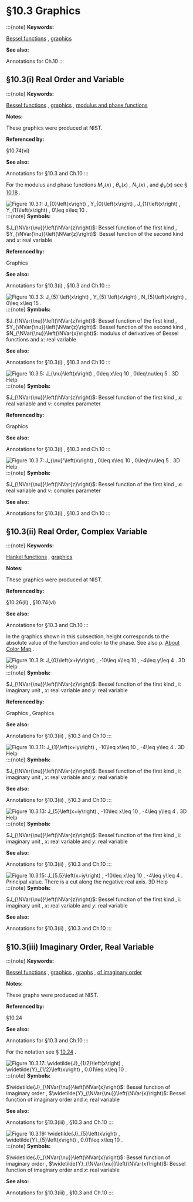 # §10.3 Graphics

:::{note}
**Keywords:**

[Bessel functions](http://dlmf.nist.gov/search/search?q=Bessel%20functions) , [graphics](http://dlmf.nist.gov/search/search?q=graphics)

**See also:**

Annotations for Ch.10
:::


## §10.3(i) Real Order and Variable

:::{note}
**Keywords:**

[Bessel functions](http://dlmf.nist.gov/search/search?q=Bessel%20functions) , [graphics](http://dlmf.nist.gov/search/search?q=graphics) , [modulus and phase functions](http://dlmf.nist.gov/search/search?q=modulus%20and%20phase%20functions)

**Notes:**

These graphics were produced at NIST.

**Referenced by:**

§10.74(vi)

**See also:**

Annotations for §10.3 and Ch.10
:::

For the modulus and phase functions $M_{\nu}\left(x\right)$ , $\theta_{\nu}\left(x\right)$ , $N_{\nu}\left(x\right)$ , and $\phi_{\nu}\left(x\right)$ see § [10.18](./10.18.md "§10.18 Modulus and Phase Functions ‣ Bessel and Hankel Functions ‣ Chapter 10 Bessel Functions") .

<a id="i.fig1"></a>

![Figure 10.3.1: $J_{0}\left(x\right)$ , $Y_{0}\left(x\right)$ , $J_{1}\left(x\right)$ , $Y_{1}\left(x\right)$ , $0\leq x\leq 10$ .](10/3/F1.png)
:::{note}
**Symbols:**

$J_{\NVar{\nu}}\left(\NVar{z}\right)$: Bessel function of the first kind , $Y_{\NVar{\nu}}\left(\NVar{z}\right)$: Bessel function of the second kind and $x$: real variable

**Referenced by:**

Graphics

**See also:**

Annotations for §10.3(i) , §10.3 and Ch.10
:::

<a id="i.fig2"></a>

![Figure 10.3.3: $J_{5}'\left(x\right)$ , $Y_{5}'\left(x\right)$ , $N_{5}\left(x\right)$ , $0\leq x\leq 15$ .](10/3/F3.png)
:::{note}
**Symbols:**

$J_{\NVar{\nu}}\left(\NVar{z}\right)$: Bessel function of the first kind , $Y_{\NVar{\nu}}\left(\NVar{z}\right)$: Bessel function of the second kind , $N_{\NVar{\nu}}\left(\NVar{x}\right)$: modulus of derivatives of Bessel functions and $x$: real variable

**See also:**

Annotations for §10.3(i) , §10.3 and Ch.10
:::

<a id="i.fig3"></a>

![Figure 10.3.5: $J_{\nu}\left(x\right)$ , $0\leq x\leq 10$ , $0\leq\nu\leq 5$ . 3D Help](10/3/F5.png)
:::{note}
**Symbols:**

$J_{\NVar{\nu}}\left(\NVar{z}\right)$: Bessel function of the first kind , $x$: real variable and $\nu$: complex parameter

**Referenced by:**

Graphics

**See also:**

Annotations for §10.3(i) , §10.3 and Ch.10
:::

<a id="i.fig4"></a>

![Figure 10.3.7: $J_{\nu}'\left(x\right)$ , $0\leq x\leq 10$ , $0\leq\nu\leq 5$ . 3D Help](10/3/F7.png)
:::{note}
**Symbols:**

$J_{\NVar{\nu}}\left(\NVar{z}\right)$: Bessel function of the first kind , $x$: real variable and $\nu$: complex parameter

**See also:**

Annotations for §10.3(i) , §10.3 and Ch.10
:::


## §10.3(ii) Real Order, Complex Variable

:::{note}
**Keywords:**

[Hankel functions](http://dlmf.nist.gov/search/search?q=Hankel%20functions) , [graphics](http://dlmf.nist.gov/search/search?q=graphics)

**Notes:**

These graphics were produced at NIST.

**Referenced by:**

§10.26(ii) , §10.74(vi)

**See also:**

Annotations for §10.3 and Ch.10
:::

In the graphics shown in this subsection, height corresponds to the absolute value of the function and color to the phase. See also p. [About Color Map](./help/vrml/aboutcolor.md "In Viewing DLMF Interactive 3D Graphics ‣ Need Help?") .

<a id="ii.fig1"></a>

![Figure 10.3.9: $J_{0}\left(x+iy\right)$ , $-10\leq x\leq 10$ , $-4\leq y\leq 4$ . 3D Help](10/3/F9.png)
:::{note}
**Symbols:**

$J_{\NVar{\nu}}\left(\NVar{z}\right)$: Bessel function of the first kind , $\mathrm{i}$: imaginary unit , $x$: real variable and $y$: real variable

**Referenced by:**

Graphics , Graphics

**See also:**

Annotations for §10.3(ii) , §10.3 and Ch.10
:::

<a id="ii.fig2"></a>

![Figure 10.3.11: $J_{1}\left(x+iy\right)$ , $-10\leq x\leq 10$ , $-4\leq y\leq 4$ . 3D Help](10/3/F11.png)
:::{note}
**Symbols:**

$J_{\NVar{\nu}}\left(\NVar{z}\right)$: Bessel function of the first kind , $\mathrm{i}$: imaginary unit , $x$: real variable and $y$: real variable

**See also:**

Annotations for §10.3(ii) , §10.3 and Ch.10
:::

<a id="ii.fig3"></a>

![Figure 10.3.13: $J_{5}\left(x+iy\right)$ , $-10\leq x\leq 10$ , $-4\leq y\leq 4$ . 3D Help](10/3/F13.png)
:::{note}
**Symbols:**

$J_{\NVar{\nu}}\left(\NVar{z}\right)$: Bessel function of the first kind , $\mathrm{i}$: imaginary unit , $x$: real variable and $y$: real variable

**See also:**

Annotations for §10.3(ii) , §10.3 and Ch.10
:::

<a id="ii.fig4"></a>

![Figure 10.3.15: $J_{5.5}\left(x+iy\right)$ , $-10\leq x\leq 10$ , $-4\leq y\leq 4$ . Principal value. There is a cut along the negative real axis. 3D Help](10/3/F15.png)
:::{note}
**Symbols:**

$J_{\NVar{\nu}}\left(\NVar{z}\right)$: Bessel function of the first kind , $\mathrm{i}$: imaginary unit , $x$: real variable and $y$: real variable

**See also:**

Annotations for §10.3(ii) , §10.3 and Ch.10
:::


## §10.3(iii) Imaginary Order, Real Variable

:::{note}
**Keywords:**

[Bessel functions](http://dlmf.nist.gov/search/search?q=Bessel%20functions) , [graphics](http://dlmf.nist.gov/search/search?q=graphics) , [graphs](http://dlmf.nist.gov/search/search?q=graphs) , [of imaginary order](http://dlmf.nist.gov/search/search?q=of%20imaginary%20order)

**Notes:**

These graphs were produced at NIST.

**Referenced by:**

§10.24

**See also:**

Annotations for §10.3 and Ch.10
:::

For the notation see § [10.24](./10.24.md "§10.24 Functions of Imaginary Order ‣ Bessel and Hankel Functions ‣ Chapter 10 Bessel Functions") .

<a id="iii.fig1"></a>

![Figure 10.3.17: $\widetilde{J}_{1/2}\left(x\right)$ , $\widetilde{Y}_{1/2}\left(x\right)$ , $0.01\leq x\leq 10$ .](10/3/F17.png)
:::{note}
**Symbols:**

$\widetilde{J}_{\NVar{\nu}}\left(\NVar{x}\right)$: Bessel function of imaginary order , $\widetilde{Y}_{\NVar{\nu}}\left(\NVar{x}\right)$: Bessel function of imaginary order and $x$: real variable

**See also:**

Annotations for §10.3(iii) , §10.3 and Ch.10
:::

<a id="F19"></a>

![Figure 10.3.19: $\widetilde{J}_{5}\left(x\right)$ , $\widetilde{Y}_{5}\left(x\right)$ , $0.01\leq x\leq 10$ .](10/3/F19.png)
:::{note}
**Symbols:**

$\widetilde{J}_{\NVar{\nu}}\left(\NVar{x}\right)$: Bessel function of imaginary order , $\widetilde{Y}_{\NVar{\nu}}\left(\NVar{x}\right)$: Bessel function of imaginary order and $x$: real variable

**See also:**

Annotations for §10.3(iii) , §10.3 and Ch.10
:::
